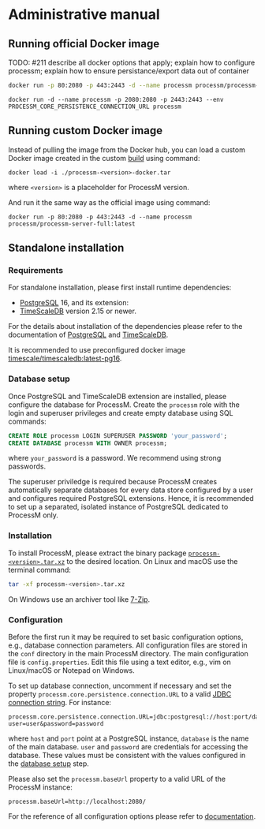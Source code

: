 # Administrative manual

## Running official Docker image

TODO: #211 describe all docker options that apply; explain how to configure processm; explain how to ensure
persistance/export data out of container

```bash
docker run -p 80:2080 -p 443:2443 -d --name processm processm/processm-server-full:latest
```

```shell
docker run -d --name processm -p 2080:2080 -p 2443:2443 --env PROCESSM_CORE_PERSISTENCE_CONNECTION_URL processm
```

## Running custom Docker image

Instead of pulling the image from the Docker hub, you can load a custom Docker image created in the custom
[build](build.md) using command:

```shell
docker load -i ./processm-<version>-docker.tar
```

where `<version>` is a placeholder for ProcessM version.

And run it the same way as the official image using command:
```shell
docker run -p 80:2080 -p 443:2443 -d --name processm processm/processm-server-full:latest
```

## Standalone installation

### Requirements

For standalone installation, please first install runtime dependencies:

* [PostgreSQL](https://www.postgresql.org/) 16, and its extension:
* [TimeScaleDB](https://github.com/timescale/timescaledb) version 2.15 or newer.

For the details about installation of the dependencies please refer to the documentation of
[PostgreSQL](https://www.postgresql.org/docs/) and [TimeScaleDB](https://docs.timescale.com/).

It is recommended to use preconfigured docker image
[timescale/timescaledb:latest-pg16](https://hub.docker.com/r/timescale/timescaledb/).

### Database setup

Once PostgreSQL and TimeScaleDB extension are installed, please configure the database for ProcessM.
Create the `processm` role with the login and superuser privileges and create empty database using SQL commands:

```sql
CREATE ROLE processm LOGIN SUPERUSER PASSWORD 'your_password';
CREATE DATABASE processm WITH OWNER processm;
```

where `your_password` is a password. We recommend using strong passwords.

The superuser priviledge is required because ProcessM creates automatically separate databases for every data store
configured by a user and configures required PostgreSQL extensions. Hence, it is recommended to set up a separated,
isolated instance of PostgreSQL dedicated to ProcessM only.

### Installation

To install ProcessM, please extract the binary package [
`processm-<version>.tar.xz`](https://github.com/ProcessMPUT/processm/releases)
to the desired location. On Linux and macOS use the terminal command:

```bash
tar -xf processm-<version>.tar.xz
```

On Windows use an archiver tool like [7-Zip](https://7-zip.org/).

### Configuration

Before the first run it may be required to set basic configuration options, e.g., database connection parameters. All
configuration files are stored in the `conf` directory in the main ProcessM directory. The main configuration file is
`config.properties`. Edit this file using a text editor, e.g., vim on Linux/macOS or Notepad on Windows.

To set up database connection, uncomment if necessary and set the property `processm.core.persistence.connection.URL` to
a valid [JDBC connection string](https://jdbc.postgresql.org/documentation/use/#connection-parameters). For instance:

```properties
processm.core.persistence.connection.URL=jdbc:postgresql://host:port/database?user=user&password=password
```

where `host` and `port` point at a PostgreSQL instance, `database` is the name of the main database. `user` and
`password` are credentials for accessing the database. These values must be consistent with the values configured in
the [database setup](#Database-setup) step.

Please also set the `processm.baseUrl` property to a valid URL of the ProcessM instance:

```properties
processm.baseUrl=http://localhost:2080/
```

For the reference of all configuration options please refer to [documentation](configuration.md).




